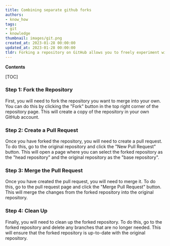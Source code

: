 ```yaml
---
title: Combining separate github forks
authors:
- know_how
tags:
- git
- knowledge
thumbnail: images/git.png
created_at: 2023-01-28 00:00:00
updated_at: 2023-01-28 00:00:00
tldr: Forking a repository on GitHub allows you to freely experiment with changes without affecting the original project, and merging between forks can be done by creating a pull request from the forked repository to the original repository.
---
```


**Contents**

[TOC]

### Step 1: Fork the Repository 
First, you will need to fork the repository you want to merge into your own. You can do this by clicking the "Fork" button in the top right corner of the repository page. This will create a copy of the repository in your own GitHub account. 

### Step 2: Create a Pull Request 
Once you have forked the repository, you will need to create a pull request. To do this, go to the original repository and click the "New Pull Request" button. This will open a page where you can select the forked repository as the "head repository" and the original repository as the "base repository". 

### Step 3: Merge the Pull Request
Once you have created the pull request, you will need to merge it. To do this, go to the pull request page and click the "Merge Pull Request" button. This will merge the changes from the forked repository into the original repository.

### Step 4: Clean Up 
Finally, you will need to clean up the forked repository. To do this, go to the forked repository and delete any branches that are no longer needed. This will ensure that the forked repository is up-to-date with the original repository.
